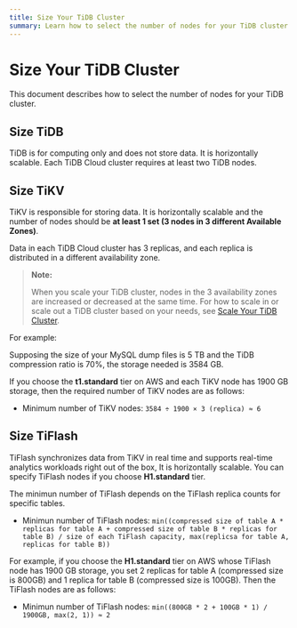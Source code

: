```yaml
---
title: Size Your TiDB Cluster
summary: Learn how to select the number of nodes for your TiDB cluster.
---
```


# Size Your TiDB Cluster

This document describes how to select the number of nodes for your TiDB cluster.

## Size TiDB

TiDB is for computing only and does not store data. It is horizontally scalable. Each TiDB Cloud cluster requires at least two TiDB nodes.

## Size TiKV

TiKV is responsible for storing data. It is horizontally scalable and the number of nodes should be **at least 1 set (3 nodes in 3 different Available Zones)**.

Data in each TiDB Cloud cluster has 3 replicas, and each replica is distributed in a different availability zone.

> **Note:**
>
> When you scale your TiDB cluster, nodes in the 3 availability zones are increased or decreased at the same time. For how to scale in or scale out a TiDB cluster based on your needs, see [Scale Your TiDB Cluster](scale-tidb-cluter.md).

For example:

Supposing the size of your MySQL dump files is 5 TB and the TiDB compression ratio is 70%, the storage needed is 3584 GB.

If you choose the **t1.standard** tier on AWS and each TiKV node has 1900 GB storage, then the required number of TiKV nodes are as follows:

- Minimum number of TiKV nodes:  `3584 ÷ 1900 × 3 (replica) ≈ 6`

## Size TiFlash

TiFlash synchronizes data from TiKV in real time and supports real-time analytics workloads right out of the box, It is horizontally scalable. You can specify TiFlash nodes if you choose **H1.standard** tier.

The minimun number of TiFlash depends on the TiFlash replica counts for specific tables.

- Minimun number of TiFlash nodes: `min((compressed size of table A * replicas for table A + compressed size of table B * replicas for table B) / size of each TiFlash capacity, max(replicsa for table A, replicas for table B))`

For example, if you choose the **H1.standard** tier on AWS whose TiFlash node has 1900 GB storage, you set 2 replicas for table A (compressed size is 800GB) and 1 replica for table B (compressed size is 100GB). Then the TiFlash nodes are as follows:

- Minimun number of TiFlash nodes: `min((800GB * 2 + 100GB * 1) / 1900GB, max(2, 1)) ≈ 2`
